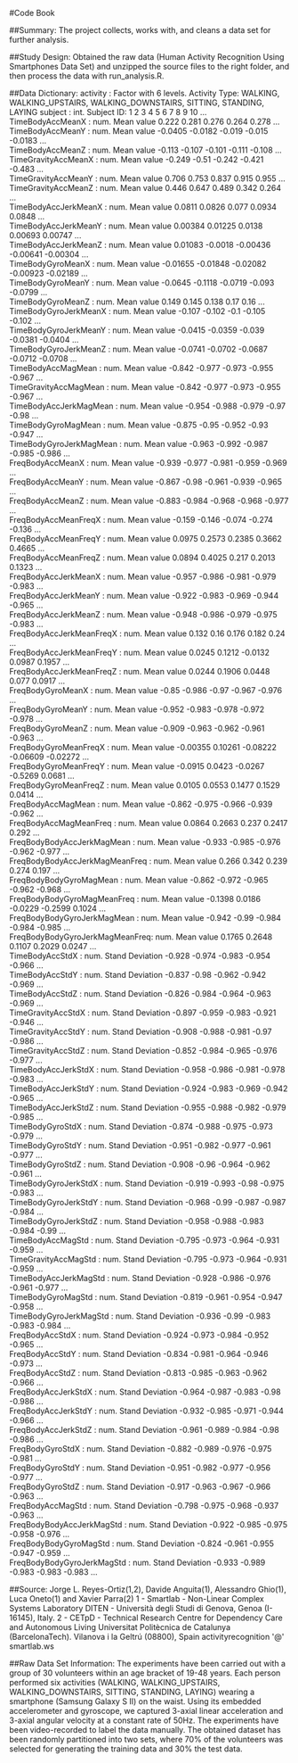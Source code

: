 #Code Book 

##Summary:
The project collects, works with, and cleans a data set for further analysis. 

##Study Design: 
Obtained the raw data (Human Activity Recognition Using Smartphones Data Set) and unzipped the source files to the right folder, and then process the data with run_analysis.R.

##Data Dictionary:
activity                       : Factor with 6 levels. Activity Type: WALKING, WALKING_UPSTAIRS, WALKING_DOWNSTAIRS, SITTING, STANDING, LAYING
subject                        : int.  Subject ID: 1 2 3 4 5 6 7 8 9 10 ...  
TimeBodyAccMeanX               : num. Mean value  0.222 0.281 0.276 0.264 0.278 ...  
TimeBodyAccMeanY               : num. Mean value   -0.0405 -0.0182 -0.019 -0.015 -0.0183 ...  
TimeBodyAccMeanZ               : num. Mean value   -0.113 -0.107 -0.101 -0.111 -0.108 ...  
TimeGravityAccMeanX            : num. Mean value  -0.249 -0.51 -0.242 -0.421 -0.483 ...  
TimeGravityAccMeanY            : num. Mean value  0.706 0.753 0.837 0.915 0.955 ...  
TimeGravityAccMeanZ            : num. Mean value  0.446 0.647 0.489 0.342 0.264 ...  
TimeBodyAccJerkMeanX           : num. Mean value  0.0811 0.0826 0.077 0.0934 0.0848 ...  
TimeBodyAccJerkMeanY           : num. Mean value  0.00384 0.01225 0.0138 0.00693 0.00747 ...  
TimeBodyAccJerkMeanZ           : num. Mean value  0.01083 -0.0018 -0.00436 -0.00641 -0.00304 ...  
TimeBodyGyroMeanX              : num. Mean value  -0.01655 -0.01848 -0.02082 -0.00923 -0.02189 ...  
TimeBodyGyroMeanY              : num. Mean value  -0.0645 -0.1118 -0.0719 -0.093 -0.0799 ...  
TimeBodyGyroMeanZ              : num. Mean value  0.149 0.145 0.138 0.17 0.16 ...  
TimeBodyGyroJerkMeanX          : num. Mean value  -0.107 -0.102 -0.1 -0.105 -0.102 ...  
TimeBodyGyroJerkMeanY          : num. Mean value  -0.0415 -0.0359 -0.039 -0.0381 -0.0404 ...  
TimeBodyGyroJerkMeanZ          : num. Mean value  -0.0741 -0.0702 -0.0687 -0.0712 -0.0708 ...  
TimeBodyAccMagMean             : num. Mean value  -0.842 -0.977 -0.973 -0.955 -0.967 ...  
TimeGravityAccMagMean          : num. Mean value  -0.842 -0.977 -0.973 -0.955 -0.967 ...  
TimeBodyAccJerkMagMean         : num. Mean value  -0.954 -0.988 -0.979 -0.97 -0.98 ...  
TimeBodyGyroMagMean            : num. Mean value  -0.875 -0.95 -0.952 -0.93 -0.947 ...  
TimeBodyGyroJerkMagMean        : num. Mean value  -0.963 -0.992 -0.987 -0.985 -0.986 ...  
FreqBodyAccMeanX               : num. Mean value  -0.939 -0.977 -0.981 -0.959 -0.969 ...  
FreqBodyAccMeanY               : num. Mean value  -0.867 -0.98 -0.961 -0.939 -0.965 ...  
FreqBodyAccMeanZ               : num. Mean value  -0.883 -0.984 -0.968 -0.968 -0.977 ...  
FreqBodyAccMeanFreqX           : num. Mean value  -0.159 -0.146 -0.074 -0.274 -0.136 ...  
FreqBodyAccMeanFreqY           : num. Mean value  0.0975 0.2573 0.2385 0.3662 0.4665 ...  
FreqBodyAccMeanFreqZ           : num. Mean value  0.0894 0.4025 0.217 0.2013 0.1323 ...  
FreqBodyAccJerkMeanX           : num. Mean value  -0.957 -0.986 -0.981 -0.979 -0.983 ...  
FreqBodyAccJerkMeanY           : num. Mean value  -0.922 -0.983 -0.969 -0.944 -0.965 ...  
FreqBodyAccJerkMeanZ           : num. Mean value  -0.948 -0.986 -0.979 -0.975 -0.983 ...  
FreqBodyAccJerkMeanFreqX       : num. Mean value  0.132 0.16 0.176 0.182 0.24 ...  
FreqBodyAccJerkMeanFreqY       : num. Mean value  0.0245 0.1212 -0.0132 0.0987 0.1957 ...  
FreqBodyAccJerkMeanFreqZ       : num. Mean value  0.0244 0.1906 0.0448 0.077 0.0917 ...  
FreqBodyGyroMeanX              : num. Mean value  -0.85 -0.986 -0.97 -0.967 -0.976 ...  
FreqBodyGyroMeanY              : num. Mean value  -0.952 -0.983 -0.978 -0.972 -0.978 ...  
FreqBodyGyroMeanZ              : num. Mean value  -0.909 -0.963 -0.962 -0.961 -0.963 ...  
FreqBodyGyroMeanFreqX          : num. Mean value  -0.00355 0.10261 -0.08222 -0.06609 -0.02272 ...  
FreqBodyGyroMeanFreqY          : num. Mean value  -0.0915 0.0423 -0.0267 -0.5269 0.0681 ...  
FreqBodyGyroMeanFreqZ          : num. Mean value  0.0105 0.0553 0.1477 0.1529 0.0414 ...  
FreqBodyAccMagMean             : num. Mean value  -0.862 -0.975 -0.966 -0.939 -0.962 ...  
FreqBodyAccMagMeanFreq         : num. Mean value  0.0864 0.2663 0.237 0.2417 0.292 ...  
FreqBodyBodyAccJerkMagMean     : num. Mean value  -0.933 -0.985 -0.976 -0.962 -0.977 ...  
FreqBodyBodyAccJerkMagMeanFreq : num. Mean value  0.266 0.342 0.239 0.274 0.197 ...  
FreqBodyBodyGyroMagMean        : num. Mean value  -0.862 -0.972 -0.965 -0.962 -0.968 ...  
FreqBodyBodyGyroMagMeanFreq    : num. Mean value  -0.1398 0.0186 -0.0229 -0.2599 0.1024 ...  
FreqBodyBodyGyroJerkMagMean    : num. Mean value  -0.942 -0.99 -0.984 -0.984 -0.985 ...  
FreqBodyBodyGyroJerkMagMeanFreq: num. Mean value  0.1765 0.2648 0.1107 0.2029 0.0247 ...  
TimeBodyAccStdX                : num. Stand Deviation   -0.928 -0.974 -0.983 -0.954 -0.966 ...  
TimeBodyAccStdY                : num. Stand Deviation   -0.837 -0.98 -0.962 -0.942 -0.969 ...  
TimeBodyAccStdZ                : num. Stand Deviation   -0.826 -0.984 -0.964 -0.963 -0.969 ...  
TimeGravityAccStdX             : num. Stand Deviation   -0.897 -0.959 -0.983 -0.921 -0.946 ...  
TimeGravityAccStdY             : num. Stand Deviation   -0.908 -0.988 -0.981 -0.97 -0.986 ...  
TimeGravityAccStdZ             : num. Stand Deviation   -0.852 -0.984 -0.965 -0.976 -0.977 ...  
TimeBodyAccJerkStdX            : num. Stand Deviation   -0.958 -0.986 -0.981 -0.978 -0.983 ...  
TimeBodyAccJerkStdY            : num. Stand Deviation   -0.924 -0.983 -0.969 -0.942 -0.965 ...  
TimeBodyAccJerkStdZ            : num. Stand Deviation   -0.955 -0.988 -0.982 -0.979 -0.985 ...  
TimeBodyGyroStdX               : num. Stand Deviation   -0.874 -0.988 -0.975 -0.973 -0.979 ...  
TimeBodyGyroStdY               : num. Stand Deviation   -0.951 -0.982 -0.977 -0.961 -0.977 ...  
TimeBodyGyroStdZ               : num. Stand Deviation   -0.908 -0.96 -0.964 -0.962 -0.961 ...  
TimeBodyGyroJerkStdX           : num. Stand Deviation   -0.919 -0.993 -0.98 -0.975 -0.983 ...  
TimeBodyGyroJerkStdY           : num. Stand Deviation   -0.968 -0.99 -0.987 -0.987 -0.984 ...  
TimeBodyGyroJerkStdZ           : num. Stand Deviation   -0.958 -0.988 -0.983 -0.984 -0.99 ...  
TimeBodyAccMagStd              : num. Stand Deviation   -0.795 -0.973 -0.964 -0.931 -0.959 ...  
TimeGravityAccMagStd           : num. Stand Deviation   -0.795 -0.973 -0.964 -0.931 -0.959 ...  
TimeBodyAccJerkMagStd          : num. Stand Deviation   -0.928 -0.986 -0.976 -0.961 -0.977 ...  
TimeBodyGyroMagStd             : num. Stand Deviation   -0.819 -0.961 -0.954 -0.947 -0.958 ...  
TimeBodyGyroJerkMagStd         : num. Stand Deviation   -0.936 -0.99 -0.983 -0.983 -0.984 ...  
FreqBodyAccStdX                : num. Stand Deviation   -0.924 -0.973 -0.984 -0.952 -0.965 ...  
FreqBodyAccStdY                : num. Stand Deviation   -0.834 -0.981 -0.964 -0.946 -0.973 ...  
FreqBodyAccStdZ                : num. Stand Deviation   -0.813 -0.985 -0.963 -0.962 -0.966 ...  
FreqBodyAccJerkStdX            : num. Stand Deviation   -0.964 -0.987 -0.983 -0.98 -0.986 ...  
FreqBodyAccJerkStdY            : num. Stand Deviation   -0.932 -0.985 -0.971 -0.944 -0.966 ...  
FreqBodyAccJerkStdZ            : num. Stand Deviation   -0.961 -0.989 -0.984 -0.98 -0.986 ...  
FreqBodyGyroStdX               : num. Stand Deviation   -0.882 -0.989 -0.976 -0.975 -0.981 ...  
FreqBodyGyroStdY               : num. Stand Deviation   -0.951 -0.982 -0.977 -0.956 -0.977 ...  
FreqBodyGyroStdZ               : num. Stand Deviation   -0.917 -0.963 -0.967 -0.966 -0.963 ...  
FreqBodyAccMagStd              : num. Stand Deviation   -0.798 -0.975 -0.968 -0.937 -0.963 ...  
FreqBodyBodyAccJerkMagStd      : num. Stand Deviation   -0.922 -0.985 -0.975 -0.958 -0.976 ...  
FreqBodyBodyGyroMagStd         : num. Stand Deviation   -0.824 -0.961 -0.955 -0.947 -0.959 ...  
FreqBodyBodyGyroJerkMagStd     : num. Stand Deviation   -0.933 -0.989 -0.983 -0.983 -0.983 ...  

##Source:
Jorge L. Reyes-Ortiz(1,2), Davide Anguita(1), Alessandro Ghio(1), Luca Oneto(1) and Xavier Parra(2)
1 - Smartlab - Non-Linear Complex Systems Laboratory
DITEN - Università degli Studi di Genova, Genoa (I-16145), Italy. 
2 - CETpD - Technical Research Centre for Dependency Care and Autonomous Living
Universitat Politècnica de Catalunya (BarcelonaTech). Vilanova i la Geltrú (08800), Spain
activityrecognition '@' smartlab.ws

##Raw Data Set Information:
The experiments have been carried out with a group of 30 volunteers within an age bracket of 19-48 years. Each person performed six activities (WALKING, WALKING_UPSTAIRS, WALKING_DOWNSTAIRS, SITTING, STANDING, LAYING) wearing a smartphone (Samsung Galaxy S II) on the waist. Using its embedded accelerometer and gyroscope, we captured 3-axial linear acceleration and 3-axial angular velocity at a constant rate of 50Hz. The experiments have been video-recorded to label the data manually. The obtained dataset has been randomly partitioned into two sets, where 70% of the volunteers was selected for generating the training data and 30% the test data. 

